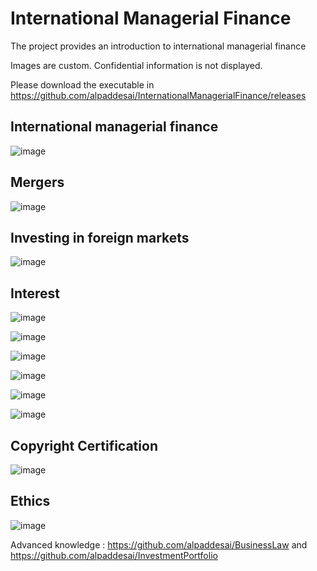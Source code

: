 # International Managerial Finance

The project provides an introduction to international managerial finance

Images are custom. Confidential information is not displayed.

Please download the executable in https://github.com/alpaddesai/InternationalManagerialFinance/releases

## International managerial finance
![image](InternationalManagerialFinance.png)

## Mergers
![image](Mergers.png)

## Investing in foreign markets
![image](MutualFundsCertificate.jpg)

## Interest
![image](image1.jpg)

![image](image2.jpg)

![image](image3.jpg)

![image](image4.jpg)

![image](image5.jpg)

![image](image6.jpg)

## Copyright Certification
![image](USCopyrightCertificate.png)

## Ethics
![image](Ethics.jpg)

Advanced knowledge : https://github.com/alpaddesai/BusinessLaw and https://github.com/alpaddesai/InvestmentPortfolio 
